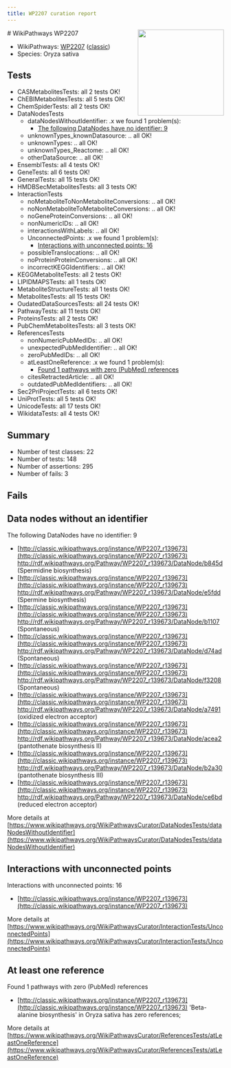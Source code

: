 ```yaml
---
title: WP2207 curation report
---
```


<img style="float: right; width: 200px" src="https://upload.wikimedia.org/wikipedia/commons/thumb/8/83/Wplogo_with_text_500.png/640px-Wplogo_with_text_500.png" />
# WikiPathways WP2207

* WikiPathways: [WP2207](https://wikipathways.org/pathways/WP2207) ([classic](https://classic.wikipathways.org/instance/WP2207))
* Species: Oryza sativa
## Tests
* CASMetabolitesTests: all 2 tests OK!
* ChEBIMetabolitesTests: all 5 tests OK!
* ChemSpiderTests: all 2 tests OK!
* DataNodesTests
    * dataNodesWithoutIdentifier: .x we found 1 problem(s):
        * [The following DataNodes have no identifier: 9](#d2d32fa8)
    * unknownTypes_knownDatasource: .. all OK!
    * unknownTypes: .. all OK!
    * unknownTypes_Reactome: .. all OK!
    * otherDataSource: .. all OK!
* EnsemblTests: all 4 tests OK!
* GeneTests: all 6 tests OK!
* GeneralTests: all 15 tests OK!
* HMDBSecMetabolitesTests: all 3 tests OK!
* InteractionTests
    * noMetaboliteToNonMetaboliteConversions: .. all OK!
    * noNonMetaboliteToMetaboliteConversions: .. all OK!
    * noGeneProteinConversions: .. all OK!
    * nonNumericIDs: .. all OK!
    * interactionsWithLabels: .. all OK!
    * UnconnectedPoints: .x we found 1 problem(s):
        * [Interactions with unconnected points: 16](#7f1d407d)
    * possibleTranslocations: .. all OK!
    * noProteinProteinConversions: .. all OK!
    * incorrectKEGGIdentifiers: .. all OK!
* KEGGMetaboliteTests: all 2 tests OK!
* LIPIDMAPSTests: all 1 tests OK!
* MetaboliteStructureTests: all 1 tests OK!
* MetabolitesTests: all 15 tests OK!
* OudatedDataSourcesTests: all 24 tests OK!
* PathwayTests: all 11 tests OK!
* ProteinsTests: all 2 tests OK!
* PubChemMetabolitesTests: all 3 tests OK!
* ReferencesTests
    * nonNumericPubMedIDs: .. all OK!
    * unexpectedPubMedIdentifier: .. all OK!
    * zeroPubMedIDs: .. all OK!
    * atLeastOneReference: .x we found 1 problem(s):
        * [Found 1 pathways with zero (PubMed) references](#d0a459f0)
    * citesRetractedArticle: .. all OK!
    * outdatedPubMedIdentifiers: .. all OK!
* Sec2PriProjectTests: all 6 tests OK!
* UniProtTests: all 5 tests OK!
* UnicodeTests: all 17 tests OK!
* WikidataTests: all 4 tests OK!


## Summary

* Number of test classes: 22
* Number of tests: 148
* Number of assertions: 295
* Number of fails: 3

## Fails

<a name="d2d32fa8" />

## Data nodes without an identifier

The following DataNodes have no identifier: 9

* [http://classic.wikipathways.org/instance/WP2207_r139673](http://classic.wikipathways.org/instance/WP2207_r139673) http://rdf.wikipathways.org/Pathway/WP2207_r139673/DataNode/b845d (Spermidine biosynthesis)
* [http://classic.wikipathways.org/instance/WP2207_r139673](http://classic.wikipathways.org/instance/WP2207_r139673) http://rdf.wikipathways.org/Pathway/WP2207_r139673/DataNode/e5fdd (Spermine biosynthesis)
* [http://classic.wikipathways.org/instance/WP2207_r139673](http://classic.wikipathways.org/instance/WP2207_r139673) http://rdf.wikipathways.org/Pathway/WP2207_r139673/DataNode/b1107 (Spontaneous)
* [http://classic.wikipathways.org/instance/WP2207_r139673](http://classic.wikipathways.org/instance/WP2207_r139673) http://rdf.wikipathways.org/Pathway/WP2207_r139673/DataNode/d74ad (Spontaneous)
* [http://classic.wikipathways.org/instance/WP2207_r139673](http://classic.wikipathways.org/instance/WP2207_r139673) http://rdf.wikipathways.org/Pathway/WP2207_r139673/DataNode/f3208 (Spontaneous)
* [http://classic.wikipathways.org/instance/WP2207_r139673](http://classic.wikipathways.org/instance/WP2207_r139673) http://rdf.wikipathways.org/Pathway/WP2207_r139673/DataNode/a7491 (oxidized electron acceptor)
* [http://classic.wikipathways.org/instance/WP2207_r139673](http://classic.wikipathways.org/instance/WP2207_r139673) http://rdf.wikipathways.org/Pathway/WP2207_r139673/DataNode/acea2 (pantothenate biosynthesis II)
* [http://classic.wikipathways.org/instance/WP2207_r139673](http://classic.wikipathways.org/instance/WP2207_r139673) http://rdf.wikipathways.org/Pathway/WP2207_r139673/DataNode/b2a30 (pantothenate biosynthesis III)
* [http://classic.wikipathways.org/instance/WP2207_r139673](http://classic.wikipathways.org/instance/WP2207_r139673) http://rdf.wikipathways.org/Pathway/WP2207_r139673/DataNode/ce6bd (reduced electron acceptor)


More details at [https://www.wikipathways.org/WikiPathwaysCurator/DataNodesTests/dataNodesWithoutIdentifier](https://www.wikipathways.org/WikiPathwaysCurator/DataNodesTests/dataNodesWithoutIdentifier)

<a name="7f1d407d" />

## Interactions with unconnected points

Interactions with unconnected points: 16

* [http://classic.wikipathways.org/instance/WP2207_r139673](http://classic.wikipathways.org/instance/WP2207_r139673)


More details at [https://www.wikipathways.org/WikiPathwaysCurator/InteractionTests/UnconnectedPoints](https://www.wikipathways.org/WikiPathwaysCurator/InteractionTests/UnconnectedPoints)

<a name="d0a459f0" />

## At least one reference

Found 1 pathways with zero (PubMed) references

* [http://classic.wikipathways.org/instance/WP2207_r139673](http://classic.wikipathways.org/instance/WP2207_r139673) 'Beta-alanine biosynthesis' in Oryza sativa has zero references; 


More details at [https://www.wikipathways.org/WikiPathwaysCurator/ReferencesTests/atLeastOneReference](https://www.wikipathways.org/WikiPathwaysCurator/ReferencesTests/atLeastOneReference)

